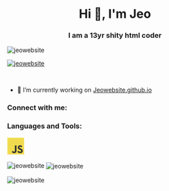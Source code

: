 <h1 align="center">Hi 👋, I'm Jeo</h1>
<h3 align="center">I am a 13yr shity html coder</h3>

<p align="left"> <img src="https://komarev.com/ghpvc/?username=jeowebsite&label=Profile%20views&color=0e75b6&style=flat" alt="jeowebsite" /> </p>
                   
<p align="left"> <a href="https://github.com/ryo-ma/github-profile-trophy"><img src="https://github-profile-trophy.vercel.app/?username=jeowebsite" alt="jeowebsite" /></a> </p>

<p align="left"> <a href="https://twitter.com/" target="blank"><img src="https://img.shields.io/twitter/follow/?logo=twitter&style=for-the-badge" alt="" /></a> </p>

- 🔭 I’m currently working on [Jeowebsite.github.io](https://github.com/Jeowebsite/Jeowebsite.github.io)

<h3 align="left">Connect with me:</h3>
<p align="left">
</p>

<h3 align="left">Languages and Tools:</h3>
<p align="left"> <a href="https://developer.mozilla.org/en-US/docs/Web/JavaScript" target="_blank" rel="noreferrer"> <img src="https://raw.githubusercontent.com/devicons/devicon/master/icons/javascript/javascript-original.svg" alt="javascript" width="40" height="40"/> </a> </p>

<p><img align="left" src="https://github-readme-stats.vercel.app/api/top-langs?username=jeowebsite&show_icons=true&locale=en&layout=compact" alt="jeowebsite" /></p>

<p>&nbsp;<img align="center" src="https://github-readme-stats.vercel.app/api?username=jeowebsite&show_icons=true&locale=en" alt="jeowebsite" /></p>

<p><img align="center" src="https://github-readme-streak-stats.herokuapp.com/?user=jeowebsite&" alt="jeowebsite" /></p>
